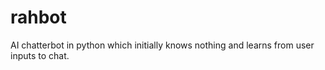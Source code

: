 rahbot
======

AI chatterbot in python which initially knows nothing and learns from user inputs to chat.

